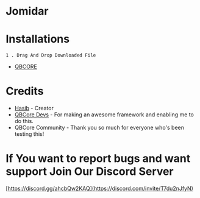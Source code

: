 # Jomidar 

# Installations

```
1 . Drag And Drop Downloaded File
```

* [QBCORE](https://github.com/qbcore-framework/)

# Credits
* [Hasib](https://github.com/Haaasib/) - Creator
* [QBCore Devs](https://github.com/qbcore-framework/) - For making an awesome framework and enabling me to do this.
* QBCore Community - Thank you so much for everyone who's been testing this!

# If You want to report bugs and want support Join Our Discord Server 
[https://discord.gg/ahcbQw2KAQ](https://discord.com/invite/T7du2nJfyN)
